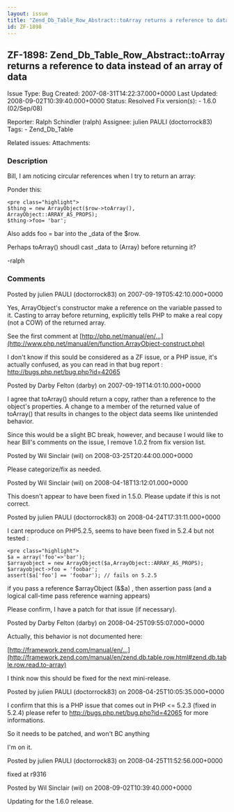 ```yaml
---
layout: issue
title: "Zend_Db_Table_Row_Abstract::toArray returns a reference to data instead of an array of data"
id: ZF-1898
---
```


ZF-1898: Zend\_Db\_Table\_Row\_Abstract::toArray returns a reference to data instead of an array of data
--------------------------------------------------------------------------------------------------------

 Issue Type: Bug Created: 2007-08-31T14:22:37.000+0000 Last Updated: 2008-09-02T10:39:40.000+0000 Status: Resolved Fix version(s): - 1.6.0 (02/Sep/08)
 
 Reporter:  Ralph Schindler (ralph)  Assignee:  julien PAULI (doctorrock83)  Tags: - Zend\_Db\_Table
 
 Related issues: 
 Attachments: 
### Description

Bill, I am noticing circular references when I try to return an array:

Ponder this:

 
    <pre class="highlight">
    $thing = new ArrayObject($row->toArray(), ArrayObject::ARRAY_AS_PROPS);
    $thing->foo= 'bar';


Also adds foo = bar into the \_data of the $row.

Perhaps toArray() shoudl cast \_data to (Array) before returning it?

-ralph

 

 

### Comments

Posted by julien PAULI (doctorrock83) on 2007-09-19T05:42:10.000+0000

Yes, ArrayObject's constructor make a reference on the variable passed to it. Casting to array before returning, explicitly tells PHP to make a real copy (not a COW) of the returned array.

See the first comment at [http://php.net/manual/en/…](http://www.php.net/manual/en/function.ArrayObject-construct.php)

I don't know if this sould be considered as a ZF issue, or a PHP issue, it's actually confused, as you can read in that bug report : <http://bugs.php.net/bug.php?id=42065>

 

 

Posted by Darby Felton (darby) on 2007-09-19T14:01:10.000+0000

I agree that toArray() should return a copy, rather than a reference to the object's properties. A change to a member of the returned value of toArray() that results in changes to the object data seems like unintended behavior.

Since this would be a slight BC break, however, and because I would like to hear Bill's comments on the issue, I remove 1.0.2 from fix version list.

 

 

Posted by Wil Sinclair (wil) on 2008-03-25T20:44:00.000+0000

Please categorize/fix as needed.

 

 

Posted by Wil Sinclair (wil) on 2008-04-18T13:12:01.000+0000

This doesn't appear to have been fixed in 1.5.0. Please update if this is not correct.

 

 

Posted by julien PAULI (doctorrock83) on 2008-04-24T17:31:11.000+0000

I cant reproduce on PHP5.2.5, seems to have been fixed in 5.2.4 but not tested :

 
    <pre class="highlight">
    $a = array('foo'=>'bar');
    $arrayobject = new ArrayObject($a,ArrayObject::ARRAY_AS_PROPS);
    $arrayobject->foo = 'foobar';
    assert($a['foo'] == 'foobar'); // fails on 5.2.5


if you pass a reference $arrayObject (&$a) , then assertion pass (and a logical call-time pass reference warning appears)

Please confirm, I have a patch for that issue (if necessary).

 

 

Posted by Darby Felton (darby) on 2008-04-25T09:55:07.000+0000

Actually, this behavior is not documented here:

[http://framework.zend.com/manual/en/…](http://framework.zend.com/manual/en/zend.db.table.row.html#zend.db.table.row.read.to-array)

I think now this should be fixed for the next mini-release.

 

 

Posted by julien PAULI (doctorrock83) on 2008-04-25T10:05:35.000+0000

I confirm that this is a PHP issue that comes out in PHP <= 5.2.3 (fixed in 5.2.4) please refer to <http://bugs.php.net/bug.php?id=42065> for more informations.

So it needs to be patched, and won't BC anything

I'm on it.

 

 

Posted by julien PAULI (doctorrock83) on 2008-04-25T11:52:56.000+0000

fixed at r9316

 

 

Posted by Wil Sinclair (wil) on 2008-09-02T10:39:40.000+0000

Updating for the 1.6.0 release.

 

 